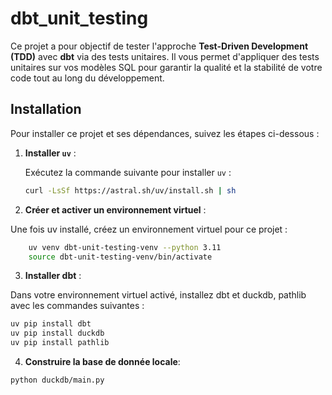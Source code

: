 # dbt_unit_testing

Ce projet a pour objectif de tester l'approche **Test-Driven Development (TDD)** avec **dbt** via des tests unitaires. Il vous permet d'appliquer des tests unitaires sur vos modèles SQL pour garantir la qualité et la stabilité de votre code tout au long du développement.

## Installation

Pour installer ce projet et ses dépendances, suivez les étapes ci-dessous :

1. **Installer `uv`** :
   
   Exécutez la commande suivante pour installer `uv` :

   ```bash
   curl -LsSf https://astral.sh/uv/install.sh | sh
   ```

2. **Créer et activer un environnement virtuel** :

Une fois uv installé, créez un environnement virtuel pour ce projet :

```bash
    uv venv dbt-unit-testing-venv --python 3.11
    source dbt-unit-testing-venv/bin/activate
```

3. **Installer dbt** :

Dans votre environnement virtuel activé, installez dbt et duckdb, pathlib avec les commandes suivantes :

```bash
uv pip install dbt
uv pip install duckdb
uv pip install pathlib
```

4. **Construire la base de donnée locale**:

```bash 
python duckdb/main.py
```